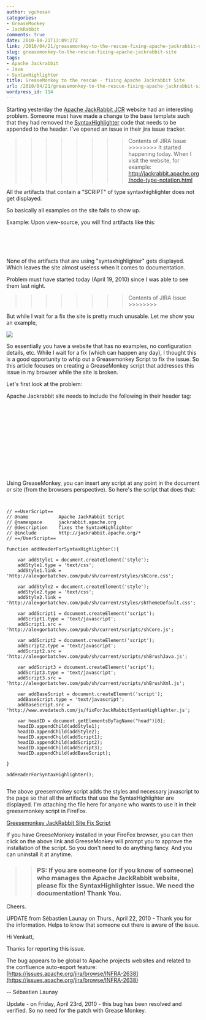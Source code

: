 ```yaml
---
author: vguhesan
categories:
- GreaseMonkey
- JackRabbit
comments: true
date: 2010-04-21T13:09:27Z
link: /2010/04/21/greasemonkey-to-the-rescue-fixing-apache-jackrabbit-site/
slug: greasemonkey-to-the-rescue-fixing-apache-jackrabbit-site
tags:
- Apache Jackrabbit
- Java
- SyntaxHighlighter
title: GreaseMonkey to the rescue - fixing Apache Jackrabbit Site
url: /2010/04/21/greasemonkey-to-the-rescue-fixing-apache-jackrabbit-site/
wordpress_id: 114
---
```


Starting yesterday the [Apache JackRabbit JCR](http://jackrabbit.apache.org/) website had an interesting problem. Someone must have made a change to the base template such that they had removed the [SyntaxHighlighter](http://alexgorbatchev.com/wiki/SyntaxHighlighter) code that needs to be appended to the header. I've opened an issue in their jira issue tracker.

>>>>>>>> Contents of JIRA Issue >>>>>>>>
It started happening today. When I visit the website, for example:
http://jackrabbit.apache.org/node-type-notation.html

All the artifacts that contain a "SCRIPT" of type syntaxhighlighter does not get displayed.

So basically all examples on the site fails to show up.

Example:
Upon view-source, you will find artifacts like this:

<pre><code class="language-html line-numbers">
<script class="toolbar: false; theme: default; brush: java; gutter: false" type="syntaxhighlighter">// <![CDATA[
 public class FirstHop { // Some Code... }
// ]]></script>
</code></pre>

None of the artifacts that are using "syntaxhighlighter" gets displayed. Which leaves the site almost useless when it comes to documentation.

Problem must have started today (April 19, 2010) since I was able to see them last night.
>>>>>>>> Contents of JIRA Issue  >>>>>>>>

But while I wait for a fix the site is pretty much unusable. Let me show you an example,


[![](http://mythinkpond.files.wordpress.com/2010/04/jackrabbit-issue.jpg)](http://mythinkpond.files.wordpress.com/2010/04/jackrabbit-issue.jpg)


So essentially you have a website that has no examples, no configuration details, etc. While I wait for a fix (which can happen any day), I thought this is a good opportunity to whip out a Greasemonkey Script to fix the issue. So this article focuses on creating a GreaseMonkey script that addresses this issue in my browser while the site is broken.

Let's first look at the problem:

Apache Jackrabbit site needs to include the following in their header tag:

<pre><code class="language-html line-numbers">

<link href='http://alexgorbatchev.com/pub/sh/current/styles/shCore.css' rel='stylesheet' type='text/css'/>
<link href='http://alexgorbatchev.com/pub/sh/current/styles/shThemeDefault.css' rel='stylesheet' type='text/css'/>
<script src='http://alexgorbatchev.com/pub/sh/current/scripts/shCore.js' type='text/javascript'></script>
<script src='http://alexgorbatchev.com/pub/sh/current/scripts/shBrushJava.js' type='text/javascript'></script>
<script src='http://alexgorbatchev.com/pub/sh/current/scripts/shBrushXml.js' type='text/javascript'></script>
<script language='javascript'>
SyntaxHighlighter.config.bloggerMode = true;
SyntaxHighlighter.config.clipboardSwf = 'http://alexgorbatchev.com/pub/sh/current/scripts/clipboard.swf';
SyntaxHighlighter.all();
</script>
</code></pre>

Using GreaseMonkey, you can insert any script at any point in the document or site (from the browsers perspective). So here's the script that does that:

<pre><code class="language-javascript line-numbers">

// ==UserScript==
// @name           Apache JackRabbit Script
// @namespace      jackrabbit.apache.org
// @description    fixes the SyntaxHighlighter
// @include        http://jackrabbit.apache.org/*
// ==/UserScript==

function addHeaderForSyntaxHighlighter(){

	var addStyle1 = document.createElement('style');
	addStyle1.type = 'text/css';
	addStyle1.link = 'http://alexgorbatchev.com/pub/sh/current/styles/shCore.css';

	var addStyle2 = document.createElement('style');
	addStyle2.type = 'text/css';
	addStyle2.link = 'http://alexgorbatchev.com/pub/sh/current/styles/shThemeDefault.css';

	var addScript1 = document.createElement('script');
	addScript1.type = 'text/javascript';
	addScript1.src = 'http://alexgorbatchev.com/pub/sh/current/scripts/shCore.js';

	var addScript2 = document.createElement('script');
	addScript2.type = 'text/javascript';
	addScript2.src = 'http://alexgorbatchev.com/pub/sh/current/scripts/shBrushJava.js';

	var addScript3 = document.createElement('script');
	addScript3.type = 'text/javascript';
	addScript3.src = 'http://alexgorbatchev.com/pub/sh/current/scripts/shBrushXml.js';

	var addBaseScript = document.createElement('script');
	addBaseScript.type = 'text/javascript';
	addBaseScript.src = 'http://www.avedatech.com/js/fixForJackRabbitSyntaxHighlighter.js';

	var headID = document.getElementsByTagName("head")[0];
	headID.appendChild(addStyle1);
	headID.appendChild(addStyle2);
	headID.appendChild(addScript1);
	headID.appendChild(addScript2);
	headID.appendChild(addScript3);
	headID.appendChild(addBaseScript);

}

addHeaderForSyntaxHighlighter();

</code></pre>

The above greesemonkey script adds the styles and necessary javascript to the page so that all the artifacts that use the SyntaxHighlighter are displayed. I'm attaching the file here for anyone who wants to use it in their greesemonkey script in FireFox.

[Greesemonkey JackRabbit Site Fix Script](http://www.avedatech.com/js/apache_jackrabbit_script.user.js)

If you have GreeseMonkey installed in your FireFox browser, you can then click on the above link and GreeseMonkey will prompt you to approve the installation of the script. So you don't need to do anything fancy. And you can uninstall it at anytime.


<blockquote>

> 
> ### PS: If you are someone (or if you know of someone) who manages the Apache JackRabbit website, please fix the SyntaxHighlighter issue. We need the documentation! Thank You.
> 
> 
</blockquote>


Cheers.

>>>>>>>>>>>>>>>

UPDATE from Sébastien Launay on Thurs., April 22, 2010 - Thank you for the information. Helps to know that someone out there is aware of the issue.


Hi Venkatt,

Thanks for reporting this issue.

The bug appears to be global to Apache projects websites and related
to the confluence auto-export feature:
[https://issues.apache.org/jira/browse/INFRA-2638](https://issues.apache.org/jira/browse/INFRA-2638)

--
Sébastien Launay

>>>>>>>>>>>>>>>>>>>>>

Update - on Friday, April 23rd, 2010 - this bug has been resolved and verified. So no need for the patch with Grease Monkey.



